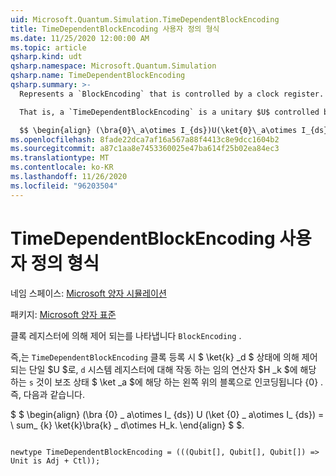 ```yaml
---
uid: Microsoft.Quantum.Simulation.TimeDependentBlockEncoding
title: TimeDependentBlockEncoding 사용자 정의 형식
ms.date: 11/25/2020 12:00:00 AM
ms.topic: article
qsharp.kind: udt
qsharp.namespace: Microsoft.Quantum.Simulation
qsharp.name: TimeDependentBlockEncoding
qsharp.summary: >-
  Represents a `BlockEncoding` that is controlled by a clock register.

  That is, a `TimeDependentBlockEncoding` is a unitary $U$ controlled by a state $\ket{k}_d$ in clock register `d` such that an arbitrary operator $H_k$ of interest that acts on the system register `s` is encoded in the top- left block corresponding to auxiliary state $\ket{0}_a$. That is,

  $$ \begin{align} (\bra{0}\_a\otimes I_{ds})U(\ket{0}\_a\otimes I_{ds}) = \sum_{k}\ket{k}\bra{k}\_d\otimes H_k. \end{align} $$.
ms.openlocfilehash: 8fade22dca7af16a567a88f4413c8e9dcc1604b2
ms.sourcegitcommit: a87c1aa8e7453360025e47ba614f25b02ea84ec3
ms.translationtype: MT
ms.contentlocale: ko-KR
ms.lasthandoff: 11/26/2020
ms.locfileid: "96203504"
---
```

# <a name="timedependentblockencoding-user-defined-type"></a>TimeDependentBlockEncoding 사용자 정의 형식

네임 스페이스: [Microsoft 양자 시뮬레이션](xref:Microsoft.Quantum.Simulation)

패키지: [Microsoft 양자 표준](https://nuget.org/packages/Microsoft.Quantum.Standard)


클록 레지스터에 의해 제어 되는를 나타냅니다 `BlockEncoding` .

즉,는 `TimeDependentBlockEncoding` 클록 등록 시 $ \ket{k} _d $ 상태에 의해 제어 되는 단일 $U $로, `d` 시스템 레지스터에 대해 작동 하는 임의 연산자 $H _k $에 해당 하는 `s` 것이 보조 상태 $ \ket _a $에 해당 하는 왼쪽 위의 블록으로 인코딩됩니다 {0} . 즉, 다음과 같습니다.

$ $ \begin{align} (\bra {0} \_ a\otimes I_ {ds}) U (\ket {0} \_ a\otimes I_ {ds}) = \ sum_ {k} \ket{k}\bra{k} \_ d\otimes H_k.
\end{align} $ $.

```qsharp

newtype TimeDependentBlockEncoding = (((Qubit[], Qubit[], Qubit[]) => Unit is Adj + Ctl));
```

